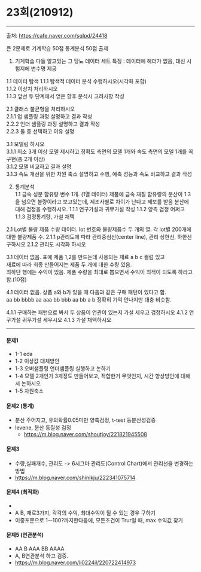# 23회(210912)
***
출처: https://cafe.naver.com/sqlpd/24418

큰 2문제로 기계학습 50점 통계분석 50점 출제

1. 기계학습
다들 알고있는 그 당뇨 데이터 세트
특징 : 데이터에 헤더가 없음, 대신 시험지에 변수명 제공

1.1 데이터 탐색
1.1.1 탐색적 데이터 분석 수행하시오(시각화 포함)  
1.1.2 이상치 처리하시오  
1.1.3 앞선 두 단계에서 얻은 향후 분석시 고려사항 작성  

2.1 클래스 불균형을 처리하시오  
2.1.1 업 샘플링 과정 설명하고 결과 작성  
2.2.2 언더 샘플링 과정 설명하고 결과 작성  
2.2.3 둘 중 선택하고 이유 설명  

3.1 모델링 하시오  
3.1.1 최소 3개 이상 모델 제시하고 정확도 측면의 모델 1개와 속도 측면의 모델 1개를 꼭 구현(총 2개 이상)  
3.1.2 모델 비교하고 결과 설명  
3.1.3 속도 개선을 위한 차원 축소 설명하고 수행, 예측 성능과 속도 비교하고 결과 작성  

2. 통계분석  
1.1 금속 성분 함유량 변수 1개. (1열 데이터) 제품에 금속 재질 함유량의 분산이 
1.3을 넘으면 불량이라고 보고있는데, 제조사별로 차이가 난다고 제보를 받음 분산에 대해 검정을 수행하시오. 
1.1.1 연구가설과 귀무가설 작성
1.1.2 양측 검정 어쩌고
1.1.3 검정통계량, 가설 채택

2.1 Lot별 불량 제품 수량 데이터. lot 번호와 불량제품수 두 개의 열. 각 lot별 200개에 대한 불량제품 수.
2.1.1  p관리도에 따라 관리중심선(center line), 관리 상한선, 하한선 구하시오
2.1.2 관리도 시각화 하시오

3.1 데이터 없음. 표에 제품 1,2를 만드는데 사용되는 재료 a b c 컬럼 있고  
재료에 따라 최종 만들어지는 제품  두 개에 대한 수량 있음.  
최하단 행에는 수익이 있음. 제품 수량을 최대로 뽑으면서 수익이 최적이 되도록 하라고 함.(10점)

4.1 데이터 없음. 상품 a와 b가 있을 때 다음과 같은 구매 패턴이 있다고 함.  
aa bb bbbb aa aaa bb bbb aa bb a b 정확히 기억 안나지만 대충 비슷함. 

4.1.1 구매하는 패턴으로 봐서 두 상품이 연관이 있는지 가설 세우고 검정하시오
4.1.2 연구가설 귀무가설 세우시오
4.1.3 가설 채택하시오

*** 
#### 문제1
- 1-1 eda
- 1-2 이상값 대체방안
- 1-3 오버샘플링 언더샘플링 실행하고 논하기
- 1-4 모델 2개인가 3개정도 만들어보고, 적합한거 무엇인지, 시간 향상방안에 대해서 논하시오
- 1-5 차원축소

#### 문제2 (통계)
- 분산 주어지고, 유의확률0.05미만 양측검정, t-test 등분산성검증
- levene, 분산 동질성 검정
  - https://m.blog.naver.com/shoutjoy/221821945508

#### 문제3
- 수량,실패개수, 관리도 -> 6시그마 관리도(Control Chart)에서 관리선을 변경하는 방법
- https://m.blog.naver.com/shinikju/222341075714

#### 문제4 (최적화)
- 
- A B, 재료3가지, 각각의 수익, 최대수익이 될 수 있는 경우 구하기
- 이중포문으로 1ㅡ100?까지한다음에, 모든조건이 Trur일 때, max 수익값 찾기

#### 문제5 (연관분석)
- AA B AAA BB AAAA
- A, B연관분석 하고 검증.
- https://m.blog.naver.com/li0224il/220722414973
